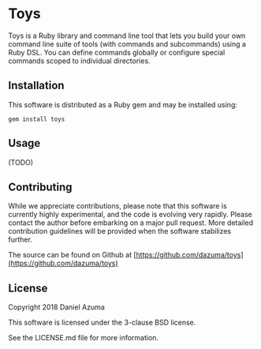 # Toys

Toys is a Ruby library and command line tool that lets you build your own
command line suite of tools (with commands and subcommands) using a Ruby DSL.
You can define commands globally or configure special commands scoped to
individual directories.

## Installation

This software is distributed as a Ruby gem and may be installed using:

```
gem install toys
```

## Usage

(TODO)

## Contributing

While we appreciate contributions, please note that this software is currently
highly experimental, and the code is evolving very rapidly. Please contact the
author before embarking on a major pull request. More detailed contribution
guidelines will be provided when the software stabilizes further.

The source can be found on Github at
[https://github.com/dazuma/toys](https://github.com/dazuma/toys)

## License

Copyright 2018 Daniel Azuma

This software is licensed under the 3-clause BSD license.

See the LICENSE.md file for more information.
